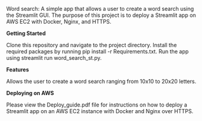 Word search: A simple app that allows a user to create a word search using the Streamlit GUI. The purpose of this project is to deploy a Streamlit app on AWS EC2 with Docker, Nginx, and HTTPS.

<b>Getting Started</b>

Clone this repository and navigate to the project directory. Install the required packages by running pip install -r Requirements.txt. Run the app using streamlit run word_search_st.py.

<b>Features</b>

Allows the user to create a word search ranging from 10x10 to 20x20 letters.

<b>Deploying on AWS</b>

Please view the Deploy_guide.pdf file for instructions on how to deploy a Streamlit app on an AWS EC2 instance with Docker and Nginx over HTTPS.